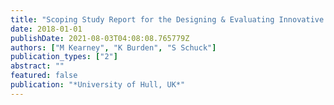 ```yaml
---
title: "Scoping Study Report for the Designing & Evaluating Innovative Mobile Pedagogies (DEIMP) Erasmus Project"
date: 2018-01-01
publishDate: 2021-08-03T04:08:08.765779Z
authors: ["M Kearney", "K Burden", "S Schuck"]
publication_types: ["2"]
abstract: ""
featured: false
publication: "*University of Hull, UK*"
---
```


